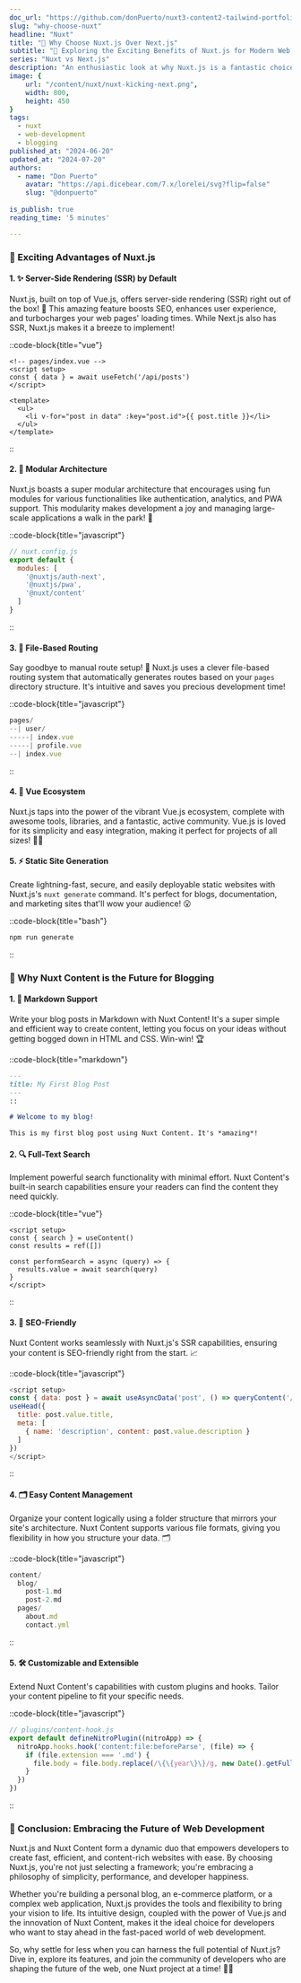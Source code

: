 ```yaml
---
doc_url: "https://github.com/donPuerto/nuxt3-content2-tailwind-portfolio/blob/master/content/blog/2.nuxt/1.nuxt.md"
slug: "why-choose-nuxt"
headline: "Nuxt"
title: "🚀 Why Choose Nuxt.js Over Next.js"
subtitle: "🌟 Exploring the Exciting Benefits of Nuxt.js for Modern Web Development"
series: "Nuxt vs Next.js"
description: "An enthusiastic look at why Nuxt.js is a fantastic choice for developers over Next.js, especially for blogging with Nuxt Content!"
image: {
    url: "/content/nuxt/nuxt-kicking-next.png",
    width: 800,
    height: 450
}
tags:
  - nuxt
  - web-development
  - blogging
published_at: "2024-06-20"
updated_at: "2024-07-20"
authors:
  - name: "Don Puerto"
    avatar: "https://api.dicebear.com/7.x/lorelei/svg?flip=false"
    slug: "@donpuerto"
  
is_publish: true
reading_time: '5 minutes'

---
```



### 🌈 Exciting Advantages of Nuxt.js

#### 1. **✨ Server-Side Rendering (SSR) by Default**

Nuxt.js, built on top of Vue.js, offers server-side rendering (SSR) right out of the box! 🎁 This amazing feature boosts SEO, enhances user experience, and turbocharges your web pages' loading times. While Next.js also has SSR, Nuxt.js makes it a breeze to implement!

::code-block{title="vue"}
```vue
<!-- pages/index.vue -->
<script setup>
const { data } = await useFetch('/api/posts')
</script>

<template>
  <ul>
    <li v-for="post in data" :key="post.id">{{ post.title }}</li>
  </ul>
</template>
```
::

#### 2. **🧩 Modular Architecture**

Nuxt.js boasts a super modular architecture that encourages using fun modules for various functionalities like authentication, analytics, and PWA support. This modularity makes development a joy and managing large-scale applications a walk in the park! 🌳


::code-block{title="javascript"}
```js
// nuxt.config.js
export default {
  modules: [
    '@nuxtjs/auth-next',
    '@nuxtjs/pwa',
    '@nuxt/content'
  ]
}
```
::

#### 3. **📁 File-Based Routing**

Say goodbye to manual route setup! 👋 Nuxt.js uses a clever file-based routing system that automatically generates routes based on your `pages` directory structure. It's intuitive and saves you precious development time!

::code-block{title="javascript"}
```js
pages/
--| user/
-----| index.vue
-----| profile.vue
--| index.vue
```
::

#### 4. **💚 Vue Ecosystem**

Nuxt.js taps into the power of the vibrant Vue.js ecosystem, complete with awesome tools, libraries, and a fantastic, active community. Vue.js is loved for its simplicity and easy integration, making it perfect for projects of all sizes! 🐣🦅



#### 5. **⚡ Static Site Generation**

Create lightning-fast, secure, and easily deployable static websites with Nuxt.js's `nuxt generate` command. It's perfect for blogs, documentation, and marketing sites that'll wow your audience! 😮

::code-block{title="bash"}
```bash
npm run generate
```
::

### 🚀 Why Nuxt Content is the Future for Blogging

#### 1. **📝 Markdown Support**

Write your blog posts in Markdown with Nuxt Content! It's a super simple and efficient way to create content, letting you focus on your ideas without getting bogged down in HTML and CSS. Win-win! 🏆

::code-block{title="markdown"}
```markdown
---
title: My First Blog Post
---
::

# Welcome to my blog!

This is my first blog post using Nuxt Content. It's *amazing*!
```

#### 2. **🔍 Full-Text Search**

Implement powerful search functionality with minimal effort. Nuxt Content's built-in search capabilities ensure your readers can find the content they need quickly.

::code-block{title="vue"}
```vue
<script setup>
const { search } = useContent()
const results = ref([])

const performSearch = async (query) => {
  results.value = await search(query)
}
</script>
```
::

#### 3. **🏅 SEO-Friendly**

Nuxt Content works seamlessly with Nuxt.js's SSR capabilities, ensuring your content is SEO-friendly right from the start. 📈

::code-block{title="javascript"}
```js
<script setup>
const { data: post } = await useAsyncData('post', () => queryContent('/blog/my-post').findOne())
useHead({
  title: post.value.title,
  meta: [
    { name: 'description', content: post.value.description }
  ]
})
</script>
```
::

#### 4. **🗂️ Easy Content Management**

Organize your content logically using a folder structure that mirrors your site's architecture. Nuxt Content supports various file formats, giving you flexibility in how you structure your data. 🗂️

::code-block{title="javascript"}
```js
content/
  blog/
    post-1.md
    post-2.md
  pages/
    about.md
    contact.yml
```
::

#### 5. **🛠️ Customizable and Extensible**

Extend Nuxt Content's capabilities with custom plugins and hooks. Tailor your content pipeline to fit your specific needs.

::code-block{title="javascript"}
```js
// plugins/content-hook.js
export default defineNitroPlugin((nitroApp) => {
  nitroApp.hooks.hook('content:file:beforeParse', (file) => {
    if (file.extension === '.md') {
      file.body = file.body.replace(/\{\{year\}\}/g, new Date().getFullYear())
    }
  })
})
```
::

### 🎊 Conclusion: Embracing the Future of Web Development

Nuxt.js and Nuxt Content form a dynamic duo that empowers developers to create fast, efficient, and content-rich websites with ease. By choosing Nuxt.js, you're not just selecting a framework; you're embracing a philosophy of simplicity, performance, and developer happiness.

Whether you're building a personal blog, an e-commerce platform, or a complex web application, Nuxt.js provides the tools and flexibility to bring your vision to life. Its intuitive design, coupled with the power of Vue.js and the innovation of Nuxt Content, makes it the ideal choice for developers who want to stay ahead in the fast-paced world of web development.

So, why settle for less when you can harness the full potential of Nuxt.js? Dive in, explore its features, and join the community of developers who are shaping the future of the web, one Nuxt project at a time! 🚀🌟
